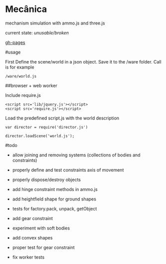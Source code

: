 Mecânica
========

mechanism simulation with ammo.js and three.js

current state: _unusable/broken_

[gh-pages](https://nrox.github.io/mecanica/)

#usage

First Define the scene/world in a json object. Save it to the /ware folder. Call is for example

    /ware/world.js

##browser + web worker

Include require.js

    <script src='lib/jquery.js'></script>
    <script src='require.js'></script>

Load the predefined script.js with the world description

    var director = require('director.js')

    director.loadScene('world.js');

#todo

* allow joining and removing systems (collections of bodies and constraints)

* properly define and test constraints axis of movement

* properly dispose/destroy objects

* add hinge constraint methods in ammo.js

* add heightfield shape for ground shapes

* tests for factory.pack, unpack, getObject

* add gear constraint

* experiment with soft bodies

* add convex shapes

* proper test for gear constraint

* fix worker tests